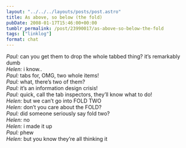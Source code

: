 ```yaml
---
layout: "../../../layouts/posts/post.astro"
title: As above, so below (the fold)
pubDate: 2008-01-17T15:46:00+00:00
tumblr_permalink: /post/23990017/as-above-so-below-the-fold
tags: ["linklog"]
format: chat
---
```


<i>Paul:</i> can you get them to drop the whole tabbed thing? it&#8217;s remarkably dumb<br>
<i>Helen:</i> i know..<br>
<i>Paul:</i> tabs for, OMG, two whole items!<br>
<i>Paul:</i> what, there&#8217;s two of them?<br>
<i>Paul:</i> it&#8217;s an information design crisis!<br>
<i>Paul:</i> quick, call the tab inspectors, they&#8217;ll know what to do!<br>
<i>Helen:</i> but we can&#8217;t go into FOLD TWO<br>
<i>Helen:</i> don&#8217;t you care about the FOLD?<br>
<i>Paul:</i> did someone seriously say fold two?<br>
<i>Helen:</i> no<br>
<i>Helen:</i> i made it up<br>
<i>Paul:</i> phew<br>
<i>Helen:</i> but you know they&#8217;re all thinking it
